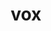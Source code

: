 ---
title: vox
meaning: voice
ch: four
pos: nounthird
genitive: vocis
abbgender: f.
abbgender2: fem.
gender: feminine
declension: third
derivative: vocalize
mt: yes
mt1thru4: yes
---